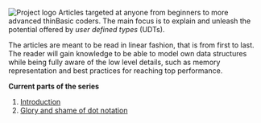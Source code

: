 ![Project logo](https://github.com/petrSchreiber/Article-series-User-defined-types/blob/master/images/UserDefinedTypes.png)
Articles targeted at anyone from beginners to more advanced thinBasic coders.
The main focus is to explain and unleash the potential offered by *user defined types* (UDTs).

The articles are meant to be read in linear fashion, that is from first to last.
The reader will gain knowledge to be able to model own data structures while being fully aware of the low level details, such as memory representation and best practices for reaching top performance.

**Current parts of the series**
1. [Introduction](https://github.com/petrSchreiber/ArticleSeries_UserDefinedTypes/blob/master/01_introduction/introduction.md)
2. [Glory and shame of dot notation](https://github.com/petrSchreiber/ArticleSeries_UserDefinedTypes/blob/master/02_gloryAndShameOfDotNotation/gloryAndShameOfDotNotation.md) 


